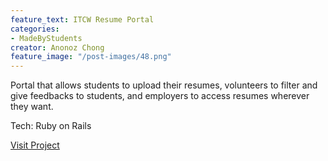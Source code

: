 ```yaml
---
feature_text: ITCW Resume Portal
categories:
- MadeByStudents
creator: Anonoz Chong
feature_image: "/post-images/48.png"
---
```


Portal that allows students to upload their resumes, volunteers to filter and give feedbacks to students, and employers to access resumes wherever they want.

Tech: Ruby on Rails

[Visit Project](https://itcwresume.herokuapp.com)
